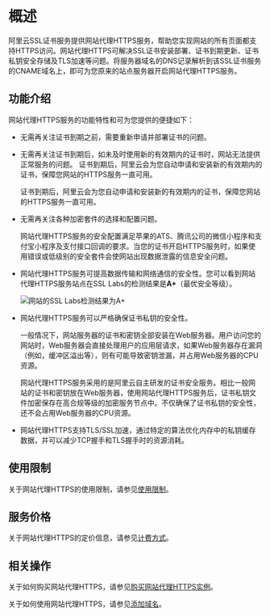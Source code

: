# 概述

阿里云SSL证书服务提供网站代理HTTPS服务，帮助您实现网站的所有页面都支持HTTPS访问。网站代理HTTPS可解决SSL证书安装部署、证书到期更新、证书私钥安全存储及TLS加速等问题。将服务器域名的DNS记录解析到该SSL证书服务的CNAME域名上，即可为您原来的站点服务器开启网站代理HTTPS服务。

## 功能介绍

网站代理HTTPS服务的功能特性和可为您提供的便捷如下：

-   无需再关注证书到期之前，需要重新申请并部署证书的问题。
-   无需再关注证书到期后，如未及时使用新的有效期内的证书时，网站无法提供正常服务的问题。 证书到期后，阿里云会为您自动申请和安装新的有效期内的证书，保障您网站的HTTPS服务一直可用。

    证书到期后，阿里云会为您自动申请和安装新的有效期内的证书，保障您网站的HTTPS服务一直可用。

-   无需再关注各种加密套件的选择和配置问题。

    网站代理HTTPS服务的安全配置满足苹果的ATS、腾讯公司的微信小程序和支付宝小程序及支付接口回调的要求。当您的证书开启HTTPS服务时，如果使用错误或低级别的安全套件会使网站出现数据泄露的信息安全问题。

-   网站代理HTTPS服务可提高数据传输和网络通信的安全性。您可以看到网站代理HTTPS服务站点在SSL Labs的检测结果是**A+**（最优安全等级）。

    ![网站的SSL Labs检测结果为A+](https://static-aliyun-doc.oss-accelerate.aliyuncs.com/assets/img/zh-CN/5062010161/p72218.png)

-   网站代理HTTPS服务可以严格确保证书私钥的安全性。

    一般情况下，网站服务器的证书和密钥全部安装在Web服务器。用户访问您的网站时，Web服务器会直接处理用户的应用层请求，如果Web服务器存在漏洞（例如，缓冲区溢出等），则有可能导致密钥泄漏，并占用Web服务器的CPU资源。

    网站代理HTTPS服务采用的是阿里云自主研发的证书安全服务。相比一般网站的证书和密钥放在Web服务器，使用网站代理HTTPS服务后，证书私钥文件加密保存在高合规等级的加密服务节点中。不仅确保了证书私钥的安全性，还不会占用Web服务器的CPU资源。

-   网站代理HTTPS支持TLS/SSL加速，通过特定的算法优化内存中的私钥缓存数据，并可以减少TCP握手和TLS握手时的资源消耗。

## 使用限制

关于网站代理HTTPS的使用限制，请参见[使用限制](/cn.zh-CN/网站代理HTTPS/使用限制.md)。

## 服务价格

关于网站代理HTTPS的定价信息，请参见[计费方式](/cn.zh-CN/产品计费/计费方式.md)。

## 相关操作

关于如何购买网站代理HTTPS，请参见[购买网站代理HTTPS实例](/cn.zh-CN/网站代理HTTPS/购买网站代理HTTPS实例.md)。

关于如何使用网站代理HTTPS，请参见[添加域名](/cn.zh-CN/网站代理HTTPS/添加域名.md)。

